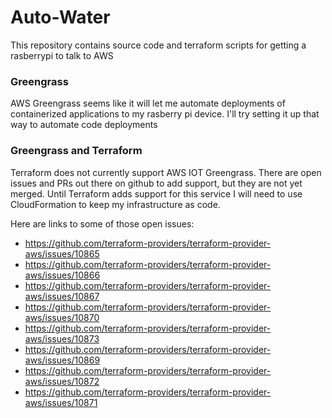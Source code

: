 # Auto-Water

This repository contains source code and terraform scripts for getting a rasberrypi to talk to AWS

### Greengrass
AWS Greengrass seems like it will let me automate deployments of containerized applications to my rasberry pi device.  I'll try setting it up that way to automate code deployments

### Greengrass and Terraform

Terraform does not currently support AWS IOT Greengrass.  There are open issues and PRs out there on github to add support, but they are not yet merged.  Until Terraform adds support for this service I will need to use CloudFormation to keep my infrastructure as code.

Here are links to some of those open issues:
* https://github.com/terraform-providers/terraform-provider-aws/issues/10865
* https://github.com/terraform-providers/terraform-provider-aws/issues/10866
* https://github.com/terraform-providers/terraform-provider-aws/issues/10867
* https://github.com/terraform-providers/terraform-provider-aws/issues/10870
* https://github.com/terraform-providers/terraform-provider-aws/issues/10873
* https://github.com/terraform-providers/terraform-provider-aws/issues/10869
* https://github.com/terraform-providers/terraform-provider-aws/issues/10872
* https://github.com/terraform-providers/terraform-provider-aws/issues/10871


